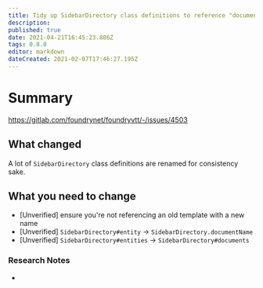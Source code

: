 ```yaml
---
title: Tidy up SidebarDirectory class definitions to reference "documents" rather than "entities"
description: 
published: true
date: 2021-04-21T16:45:23.886Z
tags: 0.8.0
editor: markdown
dateCreated: 2021-02-07T17:46:27.195Z
---
```


# Summary
https://gitlab.com/foundrynet/foundryvtt/-/issues/4503

## What changed

A lot of `SidebarDirectory` class definitions are renamed for consistency sake.

## What you need to change

- [Unverified] ensure you're not referencing an old template with a new name
- [Unverified] `SidebarDirectory#entity` -> `SidebarDirectory.documentName`
- [Unverified] `SidebarDirectory#entities` -> `SidebarDirectory#documents`

### Research Notes

- 
